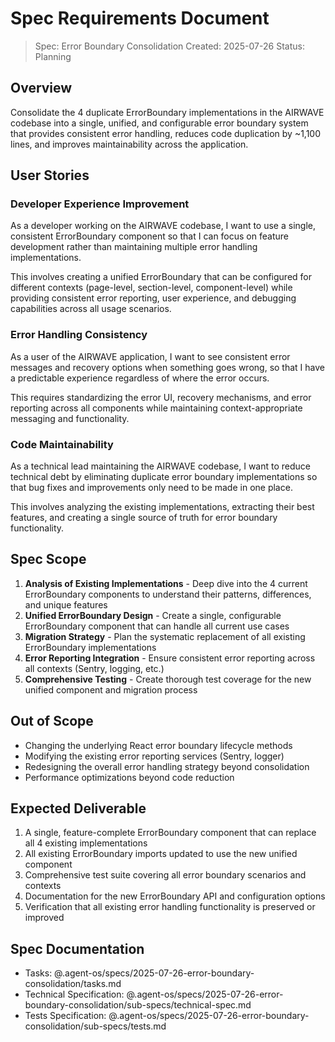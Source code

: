 # Spec Requirements Document

> Spec: Error Boundary Consolidation
> Created: 2025-07-26
> Status: Planning

## Overview

Consolidate the 4 duplicate ErrorBoundary implementations in the AIRWAVE codebase into a single, unified, and configurable error boundary system that provides consistent error handling, reduces code duplication by ~1,100 lines, and improves maintainability across the application.

## User Stories

### Developer Experience Improvement

As a developer working on the AIRWAVE codebase, I want to use a single, consistent ErrorBoundary component so that I can focus on feature development rather than maintaining multiple error handling implementations.

This involves creating a unified ErrorBoundary that can be configured for different contexts (page-level, section-level, component-level) while providing consistent error reporting, user experience, and debugging capabilities across all usage scenarios.

### Error Handling Consistency

As a user of the AIRWAVE application, I want to see consistent error messages and recovery options when something goes wrong, so that I have a predictable experience regardless of where the error occurs.

This requires standardizing the error UI, recovery mechanisms, and error reporting across all components while maintaining context-appropriate messaging and functionality.

### Code Maintainability

As a technical lead maintaining the AIRWAVE codebase, I want to reduce technical debt by eliminating duplicate error boundary implementations so that bug fixes and improvements only need to be made in one place.

This involves analyzing the existing implementations, extracting their best features, and creating a single source of truth for error boundary functionality.

## Spec Scope

1. **Analysis of Existing Implementations** - Deep dive into the 4 current ErrorBoundary components to understand their patterns, differences, and unique features
2. **Unified ErrorBoundary Design** - Create a single, configurable ErrorBoundary component that can handle all current use cases
3. **Migration Strategy** - Plan the systematic replacement of all existing ErrorBoundary implementations
4. **Error Reporting Integration** - Ensure consistent error reporting across all contexts (Sentry, logging, etc.)
5. **Comprehensive Testing** - Create thorough test coverage for the new unified component and migration process

## Out of Scope

- Changing the underlying React error boundary lifecycle methods
- Modifying the existing error reporting services (Sentry, logger)
- Redesigning the overall error handling strategy beyond consolidation
- Performance optimizations beyond code reduction

## Expected Deliverable

1. A single, feature-complete ErrorBoundary component that can replace all 4 existing implementations
2. All existing ErrorBoundary imports updated to use the new unified component
3. Comprehensive test suite covering all error boundary scenarios and contexts
4. Documentation for the new ErrorBoundary API and configuration options
5. Verification that all existing error handling functionality is preserved or improved

## Spec Documentation

- Tasks: @.agent-os/specs/2025-07-26-error-boundary-consolidation/tasks.md
- Technical Specification: @.agent-os/specs/2025-07-26-error-boundary-consolidation/sub-specs/technical-spec.md
- Tests Specification: @.agent-os/specs/2025-07-26-error-boundary-consolidation/sub-specs/tests.md
